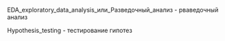EDA_exploratory_data_analysis_или_Разведочный_анализ - рваведочный анализ 

Hypothesis_testing - тестирование гипотез

